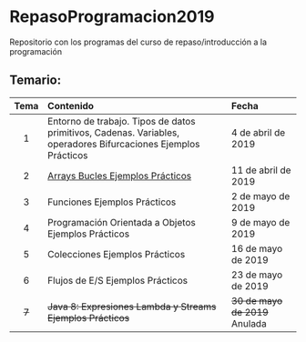 # RepasoProgramacion2019
Repositorio con los programas del curso de repaso/introducción a la programación

## Temario:



| Tema | Contenido | Fecha |
| :-------: | :------ | :----- |
| 1   | Entorno de trabajo. Tipos de datos primitivos, Cadenas. Variables, operadores Bifurcaciones Ejemplos Prácticos | 4 de abril de 2019 |
| 2   | [Arrays Bucles Ejemplos Prácticos](Sesiones/src/es/orricoquiles/repaso/segunda/) | 11 de abril de 2019 |
| 3   | Funciones Ejemplos Prácticos | 2 de mayo de 2019 |
| 4   | Programación Orientada a Objetos Ejemplos Prácticos | 9 de mayo de 2019 |
| 5   | Colecciones Ejemplos Prácticos | 16 de mayo de 2019 |
| 6   | Flujos de E/S Ejemplos Prácticos | 23 de mayo de 2019 |
| ~~7~~   | ~~Java 8: Expresiones Lambda y Streams Ejemplos Prácticos~~ | ~~30 de mayo de 2019~~ Anulada|

